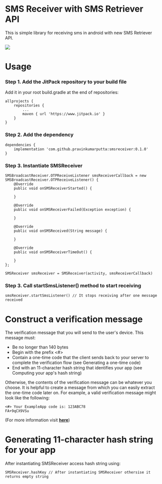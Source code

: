 # SMS Receiver with SMS Retriever API
This is simple library for receiving sms in android with new SMS Retriever API.

[![](https://jitpack.io/v/pravinkumarputta/smsreceiver.svg)](https://jitpack.io/#pravinkumarputta/smsreceiver)


# Usage
### Step 1. Add the JitPack repository to your build file
Add it in your root build.gradle at the end of repositories:
```
allprojects {
	repositories {
		...
		maven { url 'https://www.jitpack.io' }
	}
}
```
### Step 2. Add the dependency
```
dependencies {
	implementation 'com.github.pravinkumarputta:smsreceiver:0.1.0'
}
```
### Step 3. Instantiate SMSReceiver
```
SMSBroadcastReceiver.OTPReceiveListener smsReceiverCallback = new SMSBroadcastReceiver.OTPReceiveListener() {
	@Override
	public void onSMSReceiverStarted() {

	}

	@Override
	public void onSMSReceiverFailed(Exception exception) {

	}

	@Override
	public void onSMSReceived(String message) {

	}

	@Override
	public void onSMSReceiverTimeOut() {

	}
};

SMSReceiver smsReceiver = SMSReceiver(activity, smsReceiverCallback)
```
### Step 3. Call startSmsListener() method to start receiving
```
smsReceiver.startSmsListener() // It stops receiving after one message received
```
# Construct a verification message
The verification message that you will send to the user's device. This message must:

 - Be no longer than 140 bytes
 - Begin with the prefix <#>
 - Contain a one-time code that the client sends back to your server to complete the verification flow (see Generating a one-time code)
 - End with an 11-character hash string that identifies your app (see Computing your app's hash string)

Otherwise, the contents of the verification message can be whatever you choose. It is helpful to create a message from which you can easily extract the one-time code later on. For example, a valid verification message might look like the following:
```
<#> Your ExampleApp code is: 123ABC78
FA+9qCX9VSu
```

(For more information visit [__here__](https://developers.google.com/identity/sms-retriever/verify))
# Generating 11-character hash string for your app
After instantiating SMSReceiver access hash string using:
```
SMSReceiver.hashKey // After instantiating SMSReceiver othersise it returns empty string
```
